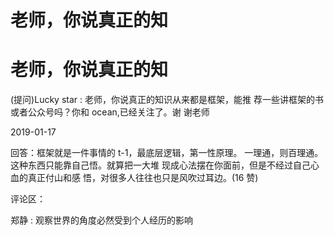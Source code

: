 # 老师，你说真正的知

# 老师，你说真正的知

(提问)Lucky star : 老师，你说真正的知识从来都是框架，能推 荐一些讲框架的书或者公众号吗？你和 ocean,已经关注了。谢 谢老师

2019-01-17

回答：框架就是一件事情的 t-1，最底层逻辑，第一性原理。 一理通，则百理通。 这种东西只能靠自己悟。就算把一大堆 现成心法摆在你面前，但是不经过自己心血的真正付山和感 悟，对很多人往往也只是风吹过耳边。(16 赞)

评论区：

郑静 : 观察世界的角度必然受到个人经历的影响